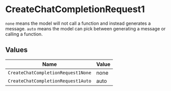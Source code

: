 # CreateChatCompletionRequest1

`none` means the model will not call a function and instead generates a message. `auto` means the model can pick between generating a message or calling a function.



## Values

| Name                               | Value                              |
| ---------------------------------- | ---------------------------------- |
| `CreateChatCompletionRequest1None` | none                               |
| `CreateChatCompletionRequest1Auto` | auto                               |